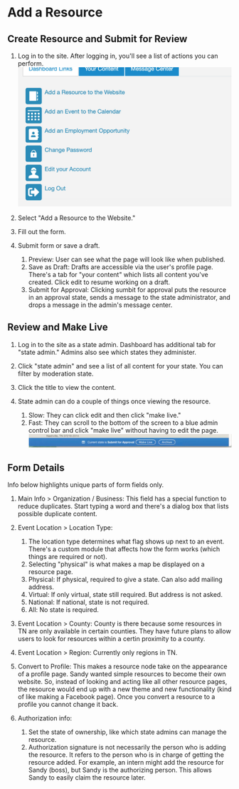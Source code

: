 # Add a Resource  

## Create Resource and Submit for Review

1. Log in to the site. After logging in, you'll see a list of actions you can perform.  
![block image 1](../img/lsdhh-4.jpg)  

1. Select "Add a Resource to the Website."  

1. Fill out the form. 

1. Submit form or save a draft. 
    1. Preview: User can see what the page will look like when published. 
    1. Save as Draft: Drafts are accessible via the user's profile page. There's a tab for "your content" which lists all content you've created. Click edit to resume working on a draft. 
    1. Submit for Approval: Clicking sumbit for approval puts the resource in an approval state, sends a message to the state administrator, and drops a message in the admin's message center.  

## Review and Make Live

1. Log in to the site as a state admin. Dashboard has additional tab for "state admin." Admins also see which states they administer. 

1. Click "state admin" and see a list of all content for your state. You can filter by moderation state. 

1. Click the title to view the content. 

1. State admin can do a couple of things once viewing the resource.
    1. Slow: They can click edit and then click "make live."
    1. Fast: They can scroll to the bottom of the screen to a blue admin control bar and click "make live" without having to edit the page. 
    ![block image 1](../img/lsdhh-5.jpg) 

## Form Details

Info below highlights unique parts of form fields only.

1. Main Info > Organization / Business: This field has a special function to reduce duplicates. Start typing a word and there's a dialog box that lists possible duplicate content. 

1. Event Location > Location Type: 
    1. The location type determines what flag shows up next to an event. There's a custom module that affects how the form works (which things are required or not). 
    1. Selecting "physical" is what makes a map be displayed on a resource page. 
    1. Physical: If physical, required to give a state. Can also add mailing address. 
    1. Virtual: If only virtual, state still required. But address is not asked. 
    1. National: If national, state is not required. 
    1. All: No state is required.  

1. Event Location > County: County is there because some resources in TN are only available in certain counties. They have future plans to allow users to look for resources within a certin proximity to a county. 

1. Event Location > Region: Currently only regions in TN. 

1. Convert to Profile: This makes a resource node take on the appearance of a profile page. Sandy wanted simple resources to become their own website. So, instead of looking and acting like all other resource pages, the resource would end up with a new theme and new functionality (kind of like making a Facebook page). Once you convert a resource to a profile you cannot change it back. 

1. Authorization info: 
    1. Set the state of ownership, like which state admins can manage the resource. 
    1. Authorization signature is not necessarily the person who is adding the resource. It refers to the person who is in charge of getting the resource added. For example, an intern might add the resource for Sandy (boss), but Sandy is the authorizing person. This allows Sandy to easily claim the resource later. 

